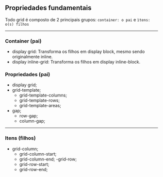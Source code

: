 ## Propriedades fundamentais 

Todo grid é composto de 2 principais grupos:
`container: o pai` e `ìtens: o(s) filhos`

___
### Container (pai)

- display grid: Transforma os filhos em display block, mesmo sendo originalmente inline.
- display inline-grid: Transforma os filhos em display inline-block.

### Propriedades (pai)

- display grid;
- grid-template;
  - grid-template-columns;
  - grid-template-rows;
  - grid-template-areas;
- gap;
  - row-gap;
  - column-gap;

---
### Itens (filhos)

- grid-column;
  - grid-column-start;
  - grid-column-end;
-grid-row;
  - grid-row-start;
  - grid-row-end;